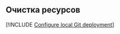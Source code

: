 ## <a name="clean-up-resources"></a>Очистка ресурсов

[!INCLUDE [Configure local Git deployment](clean-up-section-cli-no-h.md)]
